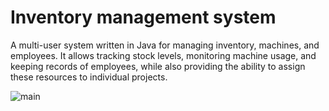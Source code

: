 # Inventory management system
A multi-user system written in Java for managing inventory, machines, and employees. It allows tracking stock levels, monitoring machine usage, and keeping records of employees, while also providing the ability to assign these resources to individual projects.

![main](https://github.com/user-attachments/assets/dd2e573b-af6c-4da7-9bc5-b48ec2f2df1b)
